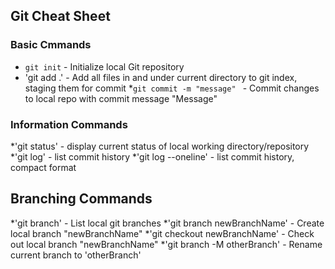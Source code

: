 ## Git Cheat Sheet

### Basic Cmmands
* `git init` - Initialize local Git repository
* 'git add .' - Add all files in and under current directory to git index, staging them for commit
*`git commit -m "message" ` - Commit changes to local repo with commit message "Message"

### Information Commands
*'git status' - display current status of local working directory/repository
*'git log' - list commit history
*'git log --oneline' - list commit history, compact format

## Branching Commands
*'git branch' - List local git branches
*'git branch newBranchName' - Create local branch "newBranchName"
*'git checkout newBranchName' - Check out local branch "newBranchName"
*'git branch -M otherBranch' - Rename current branch to 'otherBranch'
